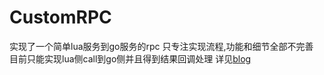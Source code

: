 # CustomRPC
实现了一个简单lua服务到go服务的rpc
只专注实现流程,功能和细节全部不完善
目前只能实现lua侧call到go侧并且得到结果回调处理
详见[blog](https://yaoxh6.github.io/2022/08/17/rpc-learning/)
